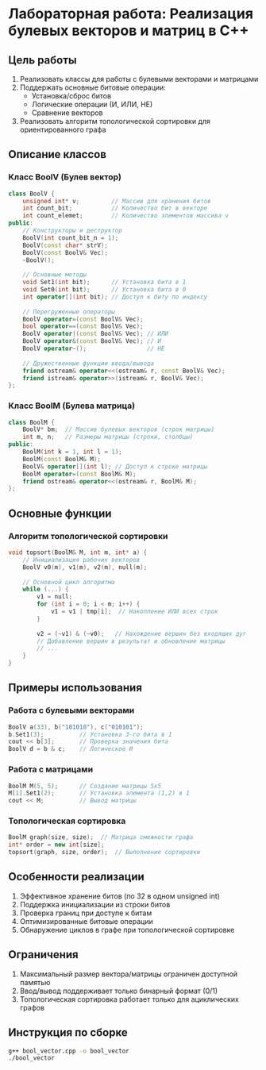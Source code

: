 # Лабораторная работа: Реализация булевых векторов и матриц в C++

## Цель работы
1. Реализовать классы для работы с булевыми векторами и матрицами
2. Поддержать основные битовые операции:
   - Установка/сброс битов
   - Логические операции (И, ИЛИ, НЕ)
   - Сравнение векторов
3. Реализовать алгоритм топологической сортировки для ориентированного графа

## Описание классов

### Класс BoolV (Булев вектор)
```cpp
class BoolV {
    unsigned int* v;         // Массив для хранения битов
    int count_bit;           // Количество бит в векторе
    int count_elemet;        // Количество элементов массива v
public:
    // Конструкторы и деструктор
    BoolV(int count_bit_n = 1);
    BoolV(const char* strV);
    BoolV(const BoolV& Vec);
    ~BoolV();
    
    // Основные методы
    void Set1(int bit);      // Установка бита в 1
    void Set0(int bit);      // Установка бита в 0
    int operator[](int bit); // Доступ к биту по индексу
    
    // Перегруженные операторы
    BoolV operator=(const BoolV& Vec);
    bool operator==(const BoolV& Vec);
    BoolV operator|(const BoolV& Vec); // ИЛИ
    BoolV operator&(const BoolV& Vec); // И
    BoolV operator~();                 // НЕ
    
    // Дружественные функции ввода/вывода
    friend ostream& operator<<(ostream& r, const BoolV& Vec);
    friend istream& operator>>(istream& r, BoolV& Vec);
};
```

### Класс BoolM (Булева матрица)
```cpp
class BoolM {
    BoolV* bm;  // Массив булевых векторов (строк матрицы)
    int m, n;   // Размеры матрицы (строки, столбцы)
public:
    BoolM(int k = 1, int l = 1);
    BoolM(const BoolM& M);
    BoolV& operator[](int l); // Доступ к строке матрицы
    BoolM operator=(const BoolM& M);
    friend ostream& operator<<(ostream& r, BoolM& M);
};
```

## Основные функции

### Алгоритм топологической сортировки
```cpp
void topsort(BoolM& M, int m, int* a) {
    // Инициализация рабочих векторов
    BoolV v0(m), v1(m), v2(m), null(m);
    
    // Основной цикл алгоритма
    while (...) {
        v1 = null;
        for (int i = 0; i < m; i++) {
            v1 = v1 | tmp[i];  // Накопление ИЛИ всех строк
        }
        
        v2 = (~v1) & (~v0);   // Нахождение вершин без входящих дуг
        // Добавление вершин в результат и обновление матрицы
        // ...
    }
}
```

## Примеры использования

### Работа с булевыми векторами
```cpp
BoolV a(33), b("101010"), c("010101");
b.Set1(3);          // Установка 3-го бита в 1
cout << b[3];       // Проверка значения бита
BoolV d = b & c;    // Логическое И
```

### Работа с матрицами
```cpp
BoolM M(5, 5);      // Создание матрицы 5x5
M[1].Set1(2);       // Установка элемента (1,2) в 1
cout << M;          // Вывод матрицы
```

### Топологическая сортировка
```cpp
BoolM graph(size, size);  // Матрица смежности графа
int* order = new int[size];
topsort(graph, size, order);  // Выполнение сортировки
```

## Особенности реализации
1. Эффективное хранение битов (по 32 в одном unsigned int)
2. Поддержка инициализации из строки битов
3. Проверка границ при доступе к битам
4. Оптимизированные битовые операции
5. Обнаружение циклов в графе при топологической сортировке

## Ограничения
1. Максимальный размер вектора/матрицы ограничен доступной памятью
2. Ввод/вывод поддерживает только бинарный формат (0/1)
3. Топологическая сортировка работает только для ациклических графов

## Инструкция по сборке
```bash
g++ bool_vector.cpp -o bool_vector
./bool_vector
```